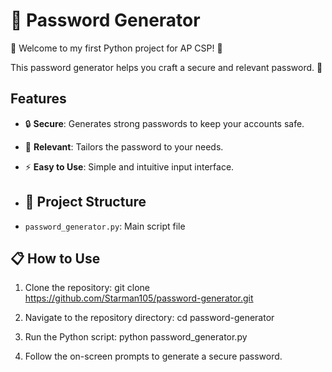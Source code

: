 # 🔐 Password Generator

🎉 Welcome to my first Python project for AP CSP! 🎉

This password generator helps you craft a secure and relevant password. 🚀

## Features
- 🔒 **Secure**: Generates strong passwords to keep your accounts safe.
- 🎯 **Relevant**: Tailors the password to your needs.
- ⚡ **Easy to Use**: Simple and intuitive input interface.
  
- ## 📂 Project Structure
- `password_generator.py`: Main script file

## 📋 How to Use
1. Clone the repository:
git clone https://github.com/Starman105/password-generator.git

2. Navigate to the repository directory:
cd password-generator

3. Run the Python script:
python password_generator.py

4. Follow the on-screen prompts to generate a secure password.
